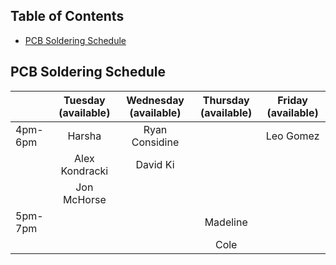 ## Table of Contents
- [PCB Soldering Schedule](#pcb-soldering-schedule)


## PCB Soldering Schedule

|         | Tuesday (available) | Wednesday (available) | Thursday (available) | Friday (available) |
|---------|:-------------------:|:---------------------:|:--------------------:|:------------------:|
| 4pm-6pm | Harsha              | Ryan Considine        |                      | Leo Gomez          |
|         | Alex Kondracki      | David Ki              |                      |                    |
|         | Jon McHorse         |                       |                      |                    |
| 5pm-7pm |                     |                       | Madeline             |                    |
|         |                     |                       | Cole                 |                    |
